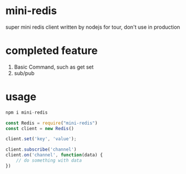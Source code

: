 # mini-redis

super mini redis client written by nodejs for tour, don't use in production

# completed feature

1. Basic Command, such as get set
2. sub/pub

# usage

```javascript
npm i mini-redis

const Redis = require("mini-redis")
const client = new Redis()

client.set('key', 'value');

client.subscribe('channel')
client.on('channel', function(data) {
    // do something with data
})
```
